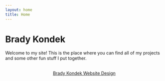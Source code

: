 ```yaml
---
layout: home
title: Home
---
```

# Brady Kondek

Welcome to my site! This is the place where you can find all of my projects and some other fun stuff I put together.
<br>
<br>
<center><a href="https://www.bradykondek.ga/brady-kondek-website-design">Brady Kondek Website Design</a></center>

